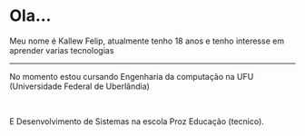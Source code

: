 
<body>
  <div><h1>Ola...</h1>
  <p>Meu nome é Kallew Felip, atualmente tenho 18 anos e tenho interesse em aprender varias tecnologias</p>
  <hr>
  <p>No momento estou cursando Engenharia da computação na UFU (Universidade Federal de Uberlãndia)</p>
  <br>
  <p>E Desenvolvimento de Sistemas na escola Proz Educação (tecnico).</p>
  </div>
</body>
